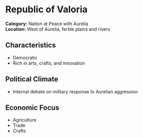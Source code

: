 # Republic of Valoria

**Category:** Nation at Peace with Aurelia  
**Location:** West of Aurelia, fertile plains and rivers  

## Characteristics
- Democratic  
- Rich in arts, crafts, and innovation  

## Political Climate
- Internal debate on military response to Aurelian aggression  

## Economic Focus
- Agriculture  
- Trade  
- Crafts
